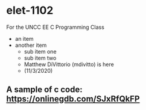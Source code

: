 # elet-1102
For the UNCC EE C Programming Class

- an item
- another item
  - sub item one
  - sub item two
  - Matthew DiVittorio (mdivitto) is here
  - (11/3/2020)

## A sample of c code: https://onlinegdb.com/SJxRfQkFP
